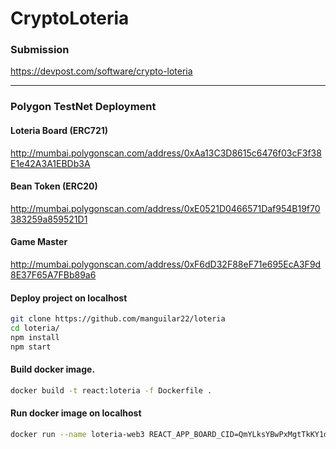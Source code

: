 # CryptoLoteria

### Submission

https://devpost.com/software/crypto-loteria

---

### Polygon TestNet Deployment 

#### Loteria Board (ERC721)
http://mumbai.polygonscan.com/address/0xAa13C3D8615c6476f03cF3f38E1e42A3A1EBDb3A

#### Bean Token (ERC20)
http://mumbai.polygonscan.com/address/0xE0521D0466571Daf954B19f70383259a859521D1

#### Game Master
http://mumbai.polygonscan.com/address/0xF6dD32F88eF71e695EcA3F9d8E37F65A7FBb89a6

#### Deploy project on localhost

```bash
git clone https://github.com/manguilar22/loteria
cd loteria/
npm install 
npm start
```

#### Build docker image.

```bash 
docker build -t react:loteria -f Dockerfile .
```

#### Run docker image on localhost

```bash
docker run --name loteria-web3 REACT_APP_BOARD_CID=QmYLksYBwPxMgtTkKY1dbpFzu93X2wTwnTq3SMmwakFkPH -e REACT_APP_BEAN_TOKEN=0xE0521D0466571Daf954B19f70383259a859521D1 -e REACT_APP_GAME_MASTER=0xF6dD32F88eF71e695EcA3F9d8E37F65A7FBb89a6 -e REACT_APP_LOTERIA_TOKEN=0xAa13C3D8615c6476f03cF3f38E1e42A3A1EBDb3A -p 3000:3000 -d react:loteria
```
